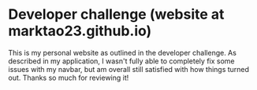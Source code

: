 # Developer challenge (website at marktao23.github.io)

This is my personal website as outlined in the developer challenge. As described in my application, I wasn't fully able to completely fix some issues with my navbar, but am overall still satisfied with how things turned out. Thanks so much for reviewing it!

